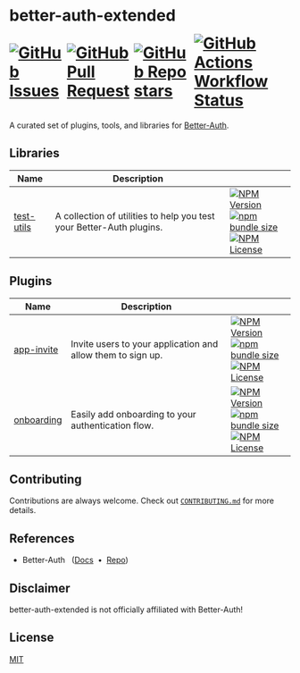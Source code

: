 <h1>
    <span>better-auth-extended</span>
     <div style="display:flex;align-items:center;gap:0.5rem;margin-top:1rem;margin-bottom:0.5rem" aria-hidden="true">
        <a href="https://github.com/better-auth-extended/better-auth-extended/issues">
            <img alt="GitHub Issues" src="https://img.shields.io/github/issues/better-auth-extended/better-auth-extended?style=flat-square">
        </a>
        <a href="https://github.com/better-auth-extended/better-auth-extended/pulls">
            <img alt="GitHub Pull Request" src="https://img.shields.io/github/issues-pr/better-auth-extended/better-auth-extended?style=flat-square">
        </a>
        <a href="https://github.com/better-auth-extended/better-auth-extended/stargazers">
            <img alt="GitHub Repo stars" src="https://img.shields.io/github/stars/better-auth-extended/better-auth-extended?style=flat-square">
        </a>
        <a href="https://github.com/better-auth-extended/better-auth-extended/actions/workflows/ci.yml">
            <img alt="GitHub Actions Workflow Status" src="https://img.shields.io/github/actions/workflow/status/better-auth-extended/better-auth-extended/ci.yml?branch=main&style=flat-square">
        </a>
    </div>
</h1>

A curated set of plugins, tools, and libraries for [Better-Auth][better-auth-repo].

## Libraries

| Name                     | Description                                                          |                                                                                                                                                                                                           |
| ------------------------ | -------------------------------------------------------------------- | --------------------------------------------------------------------------------------------------------------------------------------------------------------------------------------------------------- |
| [test-utils][test-utils] | A collection of utilities to help you test your Better-Auth plugins. | [![NPM Version][test-utils-shield-npm-version]][test-utils-npm] <br/> [![npm bundle size][test-utils-shield-npm-bundle-size]]() <br/> [![NPM License][test-utils-shield-npm-license]][test-utils-license] |

## Plugins

| Name                     | Description                                                 |                                                                                                                                                                                                           |
| ------------------------ | ----------------------------------------------------------- | --------------------------------------------------------------------------------------------------------------------------------------------------------------------------------------------------------- |
| [app-invite][app-invite] | Invite users to your application and allow them to sign up. | [![NPM Version][app-invite-shield-npm-version]][app-invite-npm] <br/> [![npm bundle size][app-invite-shield-npm-bundle-size]]() <br/> [![NPM License][app-invite-shield-npm-license]][app-invite-license] |
| [onboarding][onboarding] | Easily add onboarding to your authentication flow.          | [![NPM Version][onboarding-shield-npm-version]][onboarding-npm] <br/> [![npm bundle size][onboarding-shield-npm-bundle-size]]() <br/> [![NPM License][onboarding-shield-npm-license]][onboarding-license] |

## Contributing

Contributions are always welcome. Check out [`CONTRIBUTING.md`](CONTRIBUTING.md) for more details.

## References

- Better-Auth &nbsp;&nbsp;([Docs][better-auth-docs] &nbsp;&bull;&nbsp; [Repo][better-auth-repo])

## Disclaimer

better-auth-extended is not officially affiliated with Better-Auth!

## License

[MIT](LICENSE.md)

[test-utils]: packages/libraries/test-utils
[test-utils-license]: packages/libraries/test-utils/LICENSE.md
[test-utils-npm]: https://www.npmjs.com/package/@better-auth-extended/test-utils
[test-utils-shield-npm-version]: https://img.shields.io/npm/v/@better-auth-extended/test-utils?style=flat-square
[test-utils-shield-npm-bundle-size]: https://img.shields.io/bundlephobia/min/@better-auth-extended/test-utils?style=flat-square
[test-utils-shield-npm-license]: https://img.shields.io/npm/l/@better-auth-extended/test-utils?style=flat-square
[app-invite]: packages/plugins/app-invite
[app-invite-license]: packages/plugins/app-invite/LICENSE.md
[app-invite-npm]: https://www.npmjs.com/package/@better-auth-extended/app-invite
[app-invite-shield-npm-version]: https://img.shields.io/npm/v/@better-auth-extended/app-invite?style=flat-square
[app-invite-shield-npm-bundle-size]: https://img.shields.io/bundlephobia/min/@better-auth-extended/app-invite?style=flat-square
[app-invite-shield-npm-license]: https://img.shields.io/npm/l/@better-auth-extended/app-invite?style=flat-square
[onboarding]: packages/plugins/onboarding
[onboarding-license]: packages/plugins/onboarding/LICENSE.md
[onboarding-npm]: https://www.npmjs.com/package/@better-auth-extended/onboarding
[onboarding-shield-npm-version]: https://img.shields.io/npm/v/@better-auth-extended/onboarding?style=flat-square
[onboarding-shield-npm-bundle-size]: https://img.shields.io/bundlephobia/min/@better-auth-extended/onboarding?style=flat-square
[onboarding-shield-npm-license]: https://img.shields.io/npm/l/@better-auth-extended/onboarding?style=flat-square
[better-auth-docs]: https://better-auth.com
[better-auth-repo]: https://github.com/better-auth/better-auth
